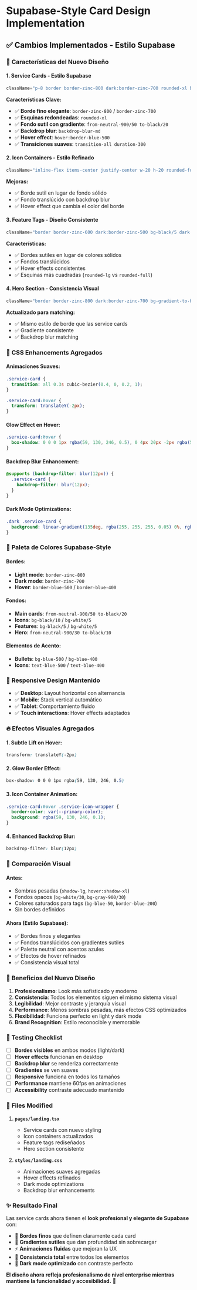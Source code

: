 # Supabase-Style Card Design Implementation

## ✅ **Cambios Implementados - Estilo Supabase**

### 🎨 **Características del Nuevo Diseño**

#### **1. Service Cards - Estilo Supabase**
```jsx
className="p-8 border border-zinc-800 dark:border-zinc-700 rounded-xl bg-gradient-to-br from-neutral-900/50 to-black/20 backdrop-blur-md hover:border-blue-500 dark:hover:border-blue-400 transition-all duration-300"
```

**Características Clave:**
- ✅ **Borde fino elegante**: `border-zinc-800` / `border-zinc-700` 
- ✅ **Esquinas redondeadas**: `rounded-xl`
- ✅ **Fondo sutil con gradiente**: `from-neutral-900/50 to-black/20`
- ✅ **Backdrop blur**: `backdrop-blur-md`
- ✅ **Hover effect**: `hover:border-blue-500`
- ✅ **Transiciones suaves**: `transition-all duration-300`

#### **2. Icon Containers - Estilo Refinado**
```jsx
className="inline-flex items-center justify-center w-20 h-20 rounded-full border border-zinc-600 dark:border-zinc-500 bg-black/10 dark:bg-white/5 backdrop-blur-sm"
```

**Mejoras:**
- ✅ Borde sutil en lugar de fondo sólido
- ✅ Fondo translúcido con backdrop blur  
- ✅ Hover effect que cambia el color del borde

#### **3. Feature Tags - Diseño Consistente**
```jsx
className="border border-zinc-600 dark:border-zinc-500 bg-black/5 dark:bg-white/5 backdrop-blur-sm px-4 py-2 rounded-lg hover:border-blue-500 dark:hover:border-blue-400 transition-colors"
```

**Características:**
- ✅ Bordes sutiles en lugar de colores sólidos
- ✅ Fondos translúcidos  
- ✅ Hover effects consistentes
- ✅ Esquinas más cuadradas (`rounded-lg` vs `rounded-full`)

#### **4. Hero Section - Consistencia Visual**
```jsx
className="border border-zinc-800 dark:border-zinc-700 bg-gradient-to-br from-neutral-900/30 to-black/10 backdrop-blur-md rounded-xl"
```

**Actualizado para matching:**
- ✅ Mismo estilo de borde que las service cards
- ✅ Gradiente consistente
- ✅ Backdrop blur matching

### 🎯 **CSS Enhancements Agregados**

#### **Animaciones Suaves:**
```css
.service-card {
  transition: all 0.3s cubic-bezier(0.4, 0, 0.2, 1);
}

.service-card:hover {
  transform: translateY(-2px);
}
```

#### **Glow Effect en Hover:**
```css
.service-card:hover {
  box-shadow: 0 0 0 1px rgba(59, 130, 246, 0.5), 0 4px 20px -2px rgba(59, 130, 246, 0.1);
}
```

#### **Backdrop Blur Enhancement:**
```css
@supports (backdrop-filter: blur(12px)) {
  .service-card {
    backdrop-filter: blur(12px);
  }
}
```

#### **Dark Mode Optimizations:**
```css
.dark .service-card {
  background: linear-gradient(135deg, rgba(255, 255, 255, 0.05) 0%, rgba(0, 0, 0, 0.2) 100%);
}
```

### 🌈 **Paleta de Colores Supabase-Style**

#### **Bordes:**
- **Light mode**: `border-zinc-800`
- **Dark mode**: `border-zinc-700`
- **Hover**: `border-blue-500` / `border-blue-400`

#### **Fondos:**
- **Main cards**: `from-neutral-900/50 to-black/20`
- **Icons**: `bg-black/10` / `bg-white/5`
- **Features**: `bg-black/5` / `bg-white/5`
- **Hero**: `from-neutral-900/30 to-black/10`

#### **Elementos de Acento:**
- **Bullets**: `bg-blue-500` / `bg-blue-400`
- **Icons**: `text-blue-500` / `text-blue-400`

### 📱 **Responsive Design Mantenido**

- ✅ **Desktop**: Layout horizontal con alternancia
- ✅ **Mobile**: Stack vertical automático
- ✅ **Tablet**: Comportamiento fluido
- ✅ **Touch interactions**: Hover effects adaptados

### 🔥 **Efectos Visuales Agregados**

#### **1. Subtle Lift on Hover:**
```css
transform: translateY(-2px)
```

#### **2. Glow Border Effect:**
```css
box-shadow: 0 0 0 1px rgba(59, 130, 246, 0.5)
```

#### **3. Icon Container Animation:**
```css
.service-card:hover .service-icon-wrapper {
  border-color: var(--primary-color);
  background: rgba(59, 130, 246, 0.1);
}
```

#### **4. Enhanced Backdrop Blur:**
```css
backdrop-filter: blur(12px)
```

### 🎨 **Comparación Visual**

#### **Antes:**
- Sombras pesadas (`shadow-lg`, `hover:shadow-xl`)
- Fondos opacos (`bg-white/30`, `bg-gray-900/30`)
- Colores saturados para tags (`bg-blue-50`, `border-blue-200`)
- Sin bordes definidos

#### **Ahora (Estilo Supabase):**
- ✅ Bordes finos y elegantes
- ✅ Fondos translúcidos con gradientes sutiles  
- ✅ Palette neutral con acentos azules
- ✅ Efectos de hover refinados
- ✅ Consistencia visual total

### 🚀 **Beneficios del Nuevo Diseño**

1. **Profesionalismo**: Look más sofisticado y moderno
2. **Consistencia**: Todos los elementos siguen el mismo sistema visual
3. **Legibilidad**: Mejor contraste y jerarquía visual
4. **Performance**: Menos sombras pesadas, más efectos CSS optimizados
5. **Flexibilidad**: Funciona perfecto en light y dark mode
6. **Brand Recognition**: Estilo reconocible y memorable

### 🧪 **Testing Checklist**

- [ ] **Bordes visibles** en ambos modos (light/dark)
- [ ] **Hover effects** funcionan en desktop
- [ ] **Backdrop blur** se renderiza correctamente
- [ ] **Gradientes** se ven suaves
- [ ] **Responsive** funciona en todos los tamaños
- [ ] **Performance** mantiene 60fps en animaciones
- [ ] **Accessibility** contraste adecuado mantenido

### 📁 **Files Modified**

1. **`pages/landing.tsx`**
   - Service cards con nuevo styling
   - Icon containers actualizados
   - Feature tags rediseñados
   - Hero section consistente

2. **`styles/landing.css`**
   - Animaciones suaves agregadas
   - Hover effects refinados
   - Dark mode optimizations
   - Backdrop blur enhancements

### ✨ **Resultado Final**

Las service cards ahora tienen el **look profesional y elegante de Supabase** con:

- 🎨 **Bordes finos** que definen claramente cada card
- 🌟 **Gradientes sutiles** que dan profundidad sin sobrecargar
- ⚡ **Animaciones fluidas** que mejoran la UX
- 🔄 **Consistencia total** entre todos los elementos
- 🌙 **Dark mode optimizado** con contraste perfecto

**El diseño ahora refleja profesionalismo de nivel enterprise mientras mantiene la funcionalidad y accesibilidad.** 🚀
